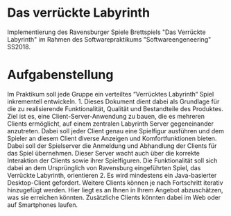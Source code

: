 # Das verrückte Labyrinth
Implementierung des Ravensburger Spiele Brettspiels "Das Verrückte Labyrinth" im Rahmen des Softwarepraktikums "Softwareengeneering" SS2018.

# Aufgabenstellung
Im Praktikum soll jede Gruppe ein verteiltes “Verrücktes Labyrinth“ Spiel inkrementell entwickeln.
1.
Dieses Dokument dient dabei als Grundlage für die zu realisierende Funktionalität, Qualität und
Bestandteile des Produktes. Ziel ist es, eine Client-Server-Anwendung zu bauen, die es mehreren
Clients ermöglicht, auf einem zentralen Labyrinth Server gegeneinander anzutreten. Dabei soll jeder
Client genau eine Spielfigur ausführen und dem Spieler an diesem Client diverse Anzeigen und
Komfortfunktionen bieten.
Dabei soll der Spielserver die Anmeldung und Abhandlung der Clients für das Spiel übernehmen.
Dieser Server wacht auch über die korrekte Interaktion der Clients sowie ihrer Spielfiguren. Die
Funktionalität soll sich dabei an dem Ursprünglich von Ravensburg eingeführten Spiel, das Verrückte
Labyrinth, orientieren
2.
Es wird mindestens ein Java-basierter Desktop-Client gefordert. Weitere Clients können je nach
Fortschritt iterativ hinzugefügt werden. Hier liegt es an Ihnen in Ihrem Angebot abzuschätzen, was
sie erreichen könnten. Zusätzliche Clients könnten dabei im Web oder auf Smartphones laufen.

